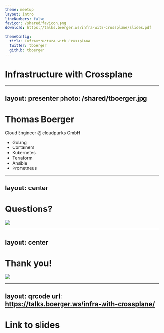 ```yaml
---
theme: meetup
layout: intro
lineNumbers: false
favicon: /shared/favicon.png
download: https://talks.boerger.ws/infra-with-crossplane/slides.pdf

themeConfig:
  title: Infrastructure with Crossplane
  twitter: tboerger
  github: tboerger
---
```

# Infrastructure with Crossplane

---
layout: presenter
photo: /shared/tboerger.jpg
---
# Thomas Boerger

Cloud Engineer @ cloudpunks GmbH

* <mdi-heart /> Golang
* Containers
* Kubernetes
* Terraform
* Ansible
* Prometheus

---
layout: center
---
# Questions?

<img src="/shared/questions.jpg" class="w-m inline-block">

---
layout: center
---
# Thank you!

<img src="/shared/applause.jpg" class="w-m inline-block">

---
layout: qrcode
url: https://talks.boerger.ws/infra-with-crossplane/
---
# Link to slides

